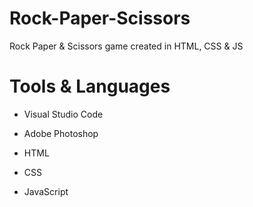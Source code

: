 # Rock-Paper-Scissors
Rock Paper &amp; Scissors game created in HTML, CSS &amp; JS


# Tools & Languages

* Visual Studio Code
* Adobe Photoshop

* HTML
* CSS
* JavaScript
